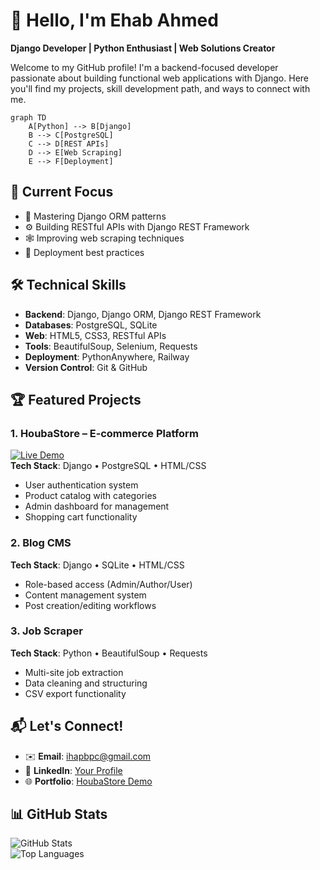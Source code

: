 # 👋 Hello, I'm Ehab Ahmed 

**Django Developer | Python Enthusiast | Web Solutions Creator**

Welcome to my GitHub profile! I'm a backend-focused developer passionate about building functional web applications with Django. Here you'll find my projects, skill development path, and ways to connect with me.



```mermaid
graph TD
    A[Python] --> B[Django]
    B --> C[PostgreSQL]
    C --> D[REST APIs]
    D --> E[Web Scraping]
    E --> F[Deployment]
```

## 🔭 Current Focus
- 🧩 Mastering Django ORM patterns  
- ⚙️ Building RESTful APIs with Django REST Framework  
- 🕸️ Improving web scraping techniques  
- 🚀 Deployment best practices  

## 🛠️ Technical Skills
- **Backend**: Django, Django ORM, Django REST Framework  
- **Databases**: PostgreSQL, SQLite  
- **Web**: HTML5, CSS3, RESTful APIs  
- **Tools**: BeautifulSoup, Selenium, Requests  
- **Deployment**: PythonAnywhere, Railway  
- **Version Control**: Git & GitHub  

## 🏆 Featured Projects

### 1. HoubaStore – E‑commerce Platform  
[![Live Demo](https://img.shields.io/badge/Live-Demo-brightgreen)](https://your-live-demo-link.com)  
**Tech Stack**: Django • PostgreSQL • HTML/CSS  
- User authentication system  
- Product catalog with categories  
- Admin dashboard for management  
- Shopping cart functionality  

### 2. Blog CMS  
**Tech Stack**: Django • SQLite • HTML/CSS  
- Role-based access (Admin/Author/User)  
- Content management system  
- Post creation/editing workflows  

### 3. Job Scraper  
**Tech Stack**: Python • BeautifulSoup • Requests  
- Multi-site job extraction  
- Data cleaning and structuring  
- CSV export functionality  

## 📬 Let's Connect!
- ✉️ **Email**: ihapbpc@gmail.com  
- 💼 **LinkedIn**: [Your Profile](https://linkedin.com/in/your-profile)  
- 🌐 **Portfolio**: [HoubaStore Demo](https://your-live-demo-link.com)  

## 📊 GitHub Stats
![GitHub Stats](https://github-readme-stats.vercel.app/api?username=ehabahmed2&show_icons=true&theme=radical)  
![Top Languages](https://github-readme-stats.vercel.app/api/top-langs/?username=ehabahmed2&layout=compact&theme=radical)

